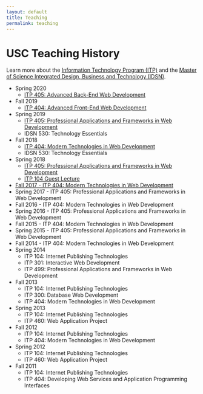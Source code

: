 ```yaml
---
layout: default
title: Teaching
permalink: teaching
---
```


# USC Teaching History

Learn more about the [Information Technology Program (ITP)](https://itp.usc.edu/) and the [Master of Science Integrated Design, Business and Technology (IDSN)](https://iovine-young.usc.edu/program/graduate-program.html).

- Spring 2020
    -   [ITP 405: Advanced Back-End Web Development](/teaching/2020/itp405)
- Fall 2019
    -   [ITP 404: Advanced Front-End Web Development](/teaching/2019/itp404)
-   Spring 2019
    -   [ITP 405: Professional Applications and Frameworks in Web Development](/teaching/2019/itp405)
    -   IDSN 530: Technology Essentials
-   Fall 2018
    -   [ITP 404: Modern Technologies in Web Development](/teaching/2018/itp404)
    -   IDSN 530: Technology Essentials
-   Spring 2018
    -   [ITP 405: Professional Applications and Frameworks in Web Development](/teaching/2018/itp405)
    -   [ITP 104 Guest Lecture](https://slides.com/davidtang/itp-104-intro-to-javascript-and-jquery#/)
-   [Fall 2017 - ITP 404: Modern Technologies in Web Development](/teaching/2017/itp404)
-   Spring 2017 - ITP 405: Professional Applications and Frameworks in Web Development
-   Fall 2016 - ITP 404: Modern Technologies in Web Development
-   Spring 2016 - ITP 405: Professional Applications and Frameworks in Web Development
-   Fall 2015 - ITP 404: Modern Technologies in Web Development
-   Spring 2015 - ITP 405: Professional Applications and Frameworks in Web Development
-   Fall 2014 - ITP 404: Modern Technologies in Web Development
-   Spring 2014
    -   ITP 104: Internet Publishing Technologies
    -   ITP 301: Interactive Web Development
    -   ITP 499: Professional Applications and Frameworks in Web Development
-   Fall 2013
    -   ITP 104: Internet Publishing Technologies
    -   ITP 300: Database Web Development
    -   ITP 404: Modern Technologies in Web Development
-   Spring 2013
    -   ITP 104: Internet Publishing Technologies
    -   ITP 460: Web Application Project
-   Fall 2012
    -   ITP 104: Internet Publishing Technologies
    -   ITP 404: Modern Technologies in Web Development
-   Spring 2012
    -   ITP 104: Internet Publishing Technologies
    -   ITP 460: Web Application Project
-   Fall 2011
    -   ITP 104: Internet Publishing Technologies
    -   ITP 404: Developing Web Services and Application Programming Interfaces

